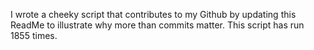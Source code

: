 I wrote a cheeky script that contributes to my Github by updating this ReadMe to illustrate why more than commits matter. This script has run 1855 times.